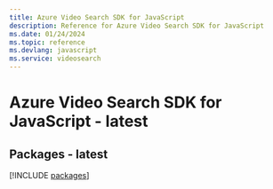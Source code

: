 ```yaml
---
title: Azure Video Search SDK for JavaScript
description: Reference for Azure Video Search SDK for JavaScript
ms.date: 01/24/2024
ms.topic: reference
ms.devlang: javascript
ms.service: videosearch
---
```

# Azure Video Search SDK for JavaScript - latest
## Packages - latest
[!INCLUDE [packages](video-search-index.md)]